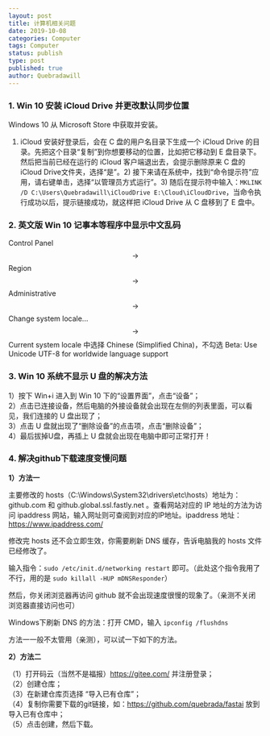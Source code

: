 ```yaml
---
layout: post
title: 计算机相关问题
date: 2019-10-08
categories: Computer
tags: Computer
status: publish
type: post
published: true
author: Quebradawill
---
```


### 1. Win 10 安装 iCloud Drive 并更改默认同步位置

Windows 10 从 Microsoft Store 中获取并安装。

1) iCloud 安装好登录后，会在 C 盘的用户名目录下生成一个 iCloud Drive 的目录。先把这个目录“复制”到你想要移动的位置，比如把它移动到 E 盘目录下。然后把当前已经在运行的 iCloud 客户端退出去，会提示删除原来 C 盘的iCloud Drive文件夹，选择“是”。2) 接下来请在系统中，找到“命令提示符”应用，请右键单击，选择“以管理员方式运行”。3) 随后在提示符中输入：`MKLINK /D C:\Users\Quebradawill\iCloudDrive E:\Cloud\iCloudDrive`，当命令执行成功以后，提示链接成功，就这样把 iCloud Drive 从 C 盘移到了 E 盘中。

### 2. 英文版 Win 10 记事本等程序中显示中文乱码

Control Panel $$\to$$ Region $$\to$$ Administrative $$\to$$ Change system locale... $$\to$$ Current system locale 中选择 Chinese (Simplified China)，不勾选 Beta: Use Unicode UTF-8 for worldwide language support

### 3. Win 10 系统不显示 U 盘的解决方法

1）按下 Win+i 进入到 Win 10 下的“设置界面”，点击“设备”；<br>2）点击已连接设备，然后电脑的外接设备就会出现在左侧的列表里面，可以看见，我们连接的 U 盘出现了；<br>3）点击 U 盘就出现了“删除设备”的点击项，点击“删除设备”；<br>4）最后拔掉U盘，再插上 U 盘就会出现在电脑中即可正常打开！

### 4. 解决github下载速度变慢问题

**1）方法一**

主要修改的 hosts（C:\Windows\System32\drivers\etc\hosts）地址为：github.com 和 github.global.ssl.fastly.net 。查看网站对应的 IP 地址的方法为访问 ipaddress 网站，输入网址则可查阅到对应的IP地址。ipaddress 地址：https://www.ipaddress.com/

修改完 hosts 还不会立即生效，你需要刷新 DNS 缓存，告诉电脑我的 hosts 文件已经修改了。

输入指令：`sudo /etc/init.d/networking restart` 即可。（此处这个指令我用了不行，用的是 `sudo killall -HUP mDNSResponder`）

然后，你关闭浏览器再访问 github 就不会出现速度很慢的现象了。（亲测不关闭浏览器直接访问也可）

Windows下刷新 DNS 的方法：打开 CMD，输入 `ipconfig /flushdns`

方法一一般不太管用（亲测），可以试一下如下的方法。

**2）方法二**

（1）打开码云（当然不是福报）https://gitee.com/ 并注册登录；<br>（2）创建仓库；<br>（3）在新建仓库页选择 “导入已有仓库”；<br>（4）复制你需要下载的git链接，如：https://github.com/quebrada/fastai 放到导入已有仓库中；<br>（5）点击创建，然后下载。